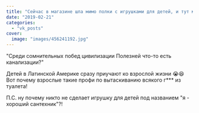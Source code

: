```yaml
---
title: "Сейчас в магазине шла мимо полки с игрушками для детей, и тут мой взгляд упал на ЭТО."
date: "2019-02-21"
categories: 
  - "vk_posts"
cover:
  image: "images/456241192.jpg"
---
```


"Среди сомнительных побед цивилизации Полезней что-то есть канализации?"

Детей в Латинской Америке сразу приучают ко взрослой жизни 😭😆 Вот почему взрослые такие профи по вытаскиванию всякого г\*\*\* из туалета!

<!--more-->

П.С. ну почему никто не сделает игрушку для детей под названием "я - хороший сантехник"?!

